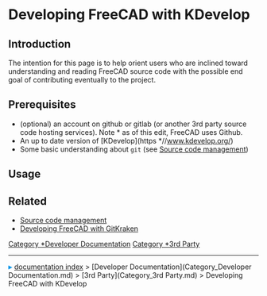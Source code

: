 # Developing FreeCAD with KDevelop
## Introduction

The intention for this page is to help orient users who are inclined toward understanding and reading FreeCAD source code with the possible end goal of contributing eventually to the project.

## Prerequisites

-   (optional) an account on github or gitlab (or another 3rd party source code hosting services). Note   * as of this edit, FreeCAD uses Github.
-   An up to date version of [KDevelop](https   *//www.kdevelop.org/)
-   Some basic understanding about `git` (see [Source code management](Source_code_management.md))

## Usage

## Related

-   [Source code management](Source_code_management.md)
-   [Developing FreeCAD with GitKraken](Developing_FreeCAD_with_GitKraken.md)



[Category   *Developer Documentation](Category_Developer_Documentation.md) [Category   *3rd Party](Category_3rd_Party.md)



---
![](images/Right_arrow.png) [documentation index](../README.md) > [Developer Documentation](Category_Developer Documentation.md) > [3rd Party](Category_3rd Party.md) > Developing FreeCAD with KDevelop

